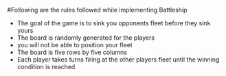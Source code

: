 #Following are the rules followed while implementing Battleship

  * The goal of the game is to sink you opponents fleet before they sink yours
  * The board is randomly generated for the players
  * you will not be able to position your fleet
  * The board is five rows by five columns
  * Each player takes turns firing at the other players fleet until the winning condition is reached